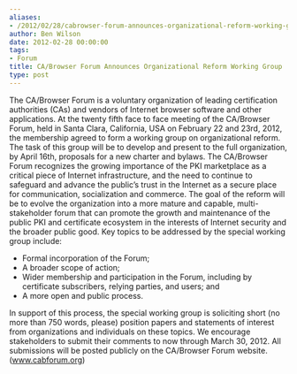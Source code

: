 ```yaml
---
aliases:
- /2012/02/28/cabrowser-forum-announces-organizational-reform-working-group/
author: Ben Wilson
date: 2012-02-28 00:00:00
tags:
- Forum
title: CA/Browser Forum Announces Organizational Reform Working Group
type: post
---
```


The CA/Browser Forum is a voluntary organization of leading certification authorities (CAs) and vendors of Internet browser software and other applications.
At the twenty fifth face to face meeting of the CA/Browser Forum, held in Santa Clara, California, USA on February 22 and 23rd, 2012, the membership agreed to form a working group on organizational reform. The task of this group will be to develop and present to the full organization, by April 16th, proposals for a new charter and bylaws.
The CA/Browser Forum recognizes the growing importance of the PKI marketplace as a critical piece of Internet infrastructure, and the need to continue to safeguard and advance the public’s trust in the Internet as a secure place for communication, socialization and commerce. The goal of the reform will be to evolve the organization into a more mature and capable, multi-stakeholder forum that can promote the growth and maintenance of the public PKI and certificate ecosystem in the interests of Internet security and the broader public good.
Key topics to be addressed by the special working group include:

- Formal incorporation of the Forum;
- A broader scope of action;
- Wider membership and participation in the Forum, including by certificate subscribers, relying parties, and users; and
- A more open and public process.

In support of this process, the special working group is soliciting short (no more than 750 words, please) position papers and statements of interest from organizations and individuals on these topics. We encourage stakeholders to submit their comments to now through March 30, 2012. All submissions will be posted publicly on the CA/Browser Forum website. (www.cabforum.org)